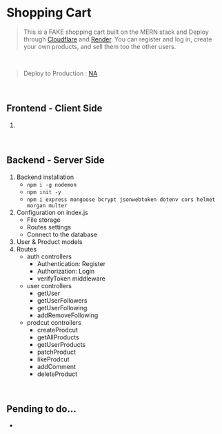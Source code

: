 # Shopping Cart

> This is a FAKE shopping cart built on the MERN stack and Deploy through [Cloudflare](https://www.cloudflare.com/) and [Render](https://dashboard.render.com/). You can register and log in, create your own products, and sell them too the other users.

<br />

> Deploy to Production : [NA](NA)

<br />

## Frontend - Client Side

1. 

<br />

## Backend - Server Side

1. Backend installation
   - `npm i -g nodemon`
   - `npm init -y`
   - `npm i express mongoose bcrypt jsonwebtoken dotenv cors helmet morgan multer`
2. Configuration on index.js
   - File storage
   - Routes settings
   - Connect to the database
3. User & Product models
4. Routes
   - auth controllers
      - Authentication: Register
      - Authorization: Login
      - verifyToken middleware
   - user controllers
      - getUser
      - getUserFollowers
      - getUserFollowing
      - addRemoveFollowing
   - prodcut controllers
      - createProdcut
      - getAllProducts
      - getUserProducts
      - patchProduct
      - likeProdcut
      - addComment
      - deleteProduct


<br />

## Pending to do...
- 